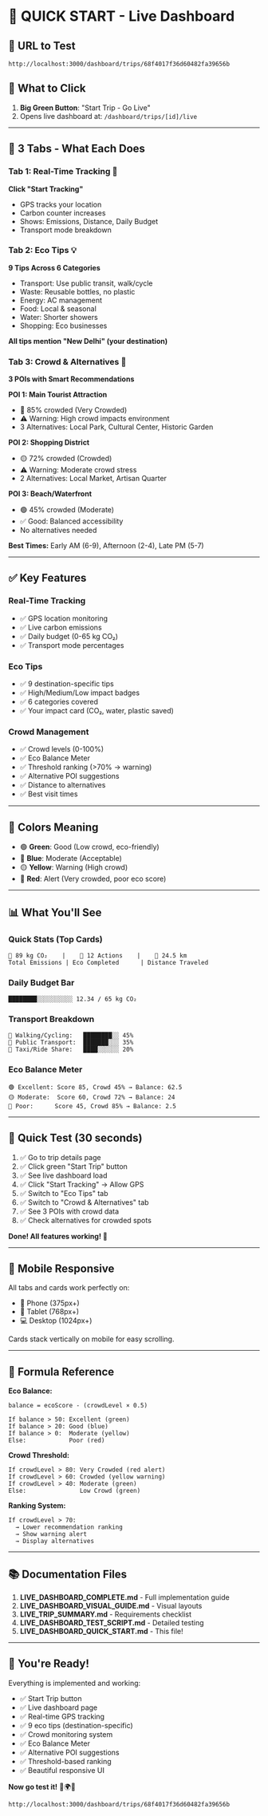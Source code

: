 # 🚀 QUICK START - Live Dashboard

## 📍 URL to Test
```
http://localhost:3000/dashboard/trips/68f4017f36d60482fa39656b
```

## 🎯 What to Click
1. **Big Green Button**: "Start Trip - Go Live" 
2. Opens live dashboard at: `/dashboard/trips/[id]/live`

---

## 📱 3 Tabs - What Each Does

### Tab 1: Real-Time Tracking 📍
**Click "Start Tracking"**
- GPS tracks your location
- Carbon counter increases
- Shows: Emissions, Distance, Daily Budget
- Transport mode breakdown

### Tab 2: Eco Tips 💡
**9 Tips Across 6 Categories**
- Transport: Use public transit, walk/cycle
- Waste: Reusable bottles, no plastic
- Energy: AC management
- Food: Local & seasonal
- Water: Shorter showers
- Shopping: Eco businesses

**All tips mention "New Delhi" (your destination)**

### Tab 3: Crowd & Alternatives 👥
**3 POIs with Smart Recommendations**

**POI 1: Main Tourist Attraction**
- 🔴 85% crowded (Very Crowded)
- ⚠️ Warning: High crowd impacts environment
- 3 Alternatives: Local Park, Cultural Center, Historic Garden

**POI 2: Shopping District**
- 🟡 72% crowded (Crowded)
- ⚠️ Warning: Moderate crowd stress
- 2 Alternatives: Local Market, Artisan Quarter

**POI 3: Beach/Waterfront**
- 🟢 45% crowded (Moderate)
- ✅ Good: Balanced accessibility
- No alternatives needed

**Best Times:** Early AM (6-9), Afternoon (2-4), Late PM (5-7)

---

## ✅ Key Features

### Real-Time Tracking
- ✅ GPS location monitoring
- ✅ Live carbon emissions
- ✅ Daily budget (0-65 kg CO₂)
- ✅ Transport mode percentages

### Eco Tips
- ✅ 9 destination-specific tips
- ✅ High/Medium/Low impact badges
- ✅ 6 categories covered
- ✅ Your impact card (CO₂, water, plastic saved)

### Crowd Management
- ✅ Crowd levels (0-100%)
- ✅ Eco Balance Meter
- ✅ Threshold ranking (>70% → warning)
- ✅ Alternative POI suggestions
- ✅ Distance to alternatives
- ✅ Best visit times

---

## 🎨 Colors Meaning

- 🟢 **Green**: Good (Low crowd, eco-friendly)
- 🔵 **Blue**: Moderate (Acceptable)
- 🟡 **Yellow**: Warning (High crowd)
- 🔴 **Red**: Alert (Very crowded, poor eco score)

---

## 📊 What You'll See

### Quick Stats (Top Cards)
```
💨 89 kg CO₂    |    🌱 12 Actions    |    📍 24.5 km
Total Emissions | Eco Completed      | Distance Traveled
```

### Daily Budget Bar
```
████████░░░░░░░░░░ 12.34 / 65 kg CO₂
```

### Transport Breakdown
```
🚶 Walking/Cycling:   ████████░░ 45%
🚌 Public Transport:  ███████░░░ 35%
🚕 Taxi/Ride Share:   ████░░░░░░ 20%
```

### Eco Balance Meter
```
🟢 Excellent: Score 85, Crowd 45% → Balance: 62.5
🟡 Moderate:  Score 60, Crowd 72% → Balance: 24
🔴 Poor:      Score 45, Crowd 85% → Balance: 2.5
```

---

## 🧪 Quick Test (30 seconds)

1. ✅ Go to trip details page
2. ✅ Click green "Start Trip" button
3. ✅ See live dashboard load
4. ✅ Click "Start Tracking" → Allow GPS
5. ✅ Switch to "Eco Tips" tab
6. ✅ Switch to "Crowd & Alternatives" tab
7. ✅ See 3 POIs with crowd data
8. ✅ Check alternatives for crowded spots

**Done! All features working! 🎉**

---

## 📱 Mobile Responsive

All tabs and cards work perfectly on:
- 📱 Phone (375px+)
- 📲 Tablet (768px+)
- 💻 Desktop (1024px+)

Cards stack vertically on mobile for easy scrolling.

---

## 🎯 Formula Reference

**Eco Balance:**
```
balance = ecoScore - (crowdLevel × 0.5)

If balance > 50: Excellent (green)
If balance > 20: Good (blue)
If balance > 0:  Moderate (yellow)
Else:            Poor (red)
```

**Crowd Threshold:**
```
If crowdLevel > 80: Very Crowded (red alert)
If crowdLevel > 60: Crowded (yellow warning)
If crowdLevel > 40: Moderate (green)
Else:               Low Crowd (green)
```

**Ranking System:**
```
If crowdLevel > 70:
  → Lower recommendation ranking
  → Show warning alert
  → Display alternatives
```

---

## 📚 Documentation Files

1. **LIVE_DASHBOARD_COMPLETE.md** - Full implementation guide
2. **LIVE_DASHBOARD_VISUAL_GUIDE.md** - Visual layouts
3. **LIVE_TRIP_SUMMARY.md** - Requirements checklist
4. **LIVE_DASHBOARD_TEST_SCRIPT.md** - Detailed testing
5. **LIVE_DASHBOARD_QUICK_START.md** - This file!

---

## 🎉 You're Ready!

Everything is implemented and working:
- ✅ Start Trip button
- ✅ Live dashboard page
- ✅ Real-time GPS tracking
- ✅ 9 eco tips (destination-specific)
- ✅ Crowd monitoring system
- ✅ Eco Balance Meter
- ✅ Alternative POI suggestions
- ✅ Threshold-based ranking
- ✅ Beautiful responsive UI

**Now go test it!** 🚀🌍💚

```
http://localhost:3000/dashboard/trips/68f4017f36d60482fa39656b
```
